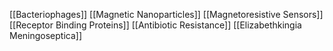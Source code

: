 [[Bacteriophages]]
[[Magnetic Nanoparticles]]
[[Magnetoresistive Sensors]]
[[Receptor Binding Proteins]]
[[Antibiotic Resistance]]
[[Elizabethkingia Meningoseptica]]
